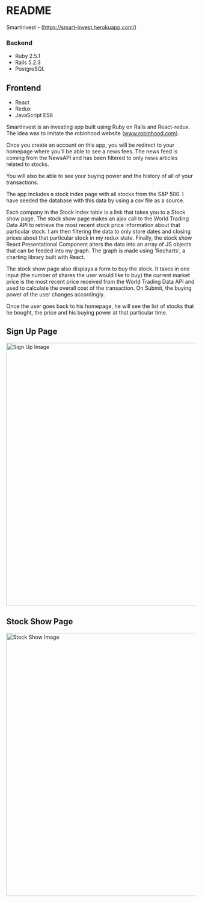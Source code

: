 # README

SmartInvest - (https://smart-invest.herokuapp.com/)

### Backend

* Ruby 2.5.1
* Rails 5.2.3
* PostgreSQL

## Frontend

* React
* Redux
* JavaScript ES6

SmartInvest is an investing app built using Ruby on Rails and React-redux. The idea was to imitate the robinhood website (www.robinhood.com).

Once you create an account on this app, you will be redirect to your homepage where you'll be able to see a news fees. The news feed is coming from the NewsAPI and has been filtered to only news articles related to stocks.

You will also be able to see your buying power and the history of all of your transactions.

The app includes a stock index page with all stocks from the S&P 500. I have seeded the database with this data by using a csv file as a source.

Each company in the Stock Index table is a link that takes you to a Stock show page. The stock show page makes an ajax call to the World Trading Data API to retrieve the most recent stock price information about that particular stock. I am then filtering the data to only store dates and closing prices about that particular stock in my redux state. Finally, the stock show React Presentational Component alters the data into an array of JS objects that can be feeded into my graph. The graph is made using 'Recharts', a charting library built with React.

The stock show page also displays a form to buy the stock. It takes in one input (the number of shares the user would like to buy) the current market price is the most recent price received from the World Trading Data API and used to calculate the overall cost of the transaction. On Submit, the buying power of the user changes accordingly.

Once the user goes back to his homepage, he will see the list of stocks that he bought, the price and his buying power at that particular time.

## Sign Up Page

<img width="697" alt="Sign Up Image" src="https://user-images.githubusercontent.com/49321618/75047982-c8909400-5495-11ea-9b44-9de9a1049340.png">

## Stock Show Page
<img width="697" alt="Stock Show Image" src="https://user-images.githubusercontent.com/49321618/75047999-cd554800-5495-11ea-83c6-5752482f39eb.png"/>
